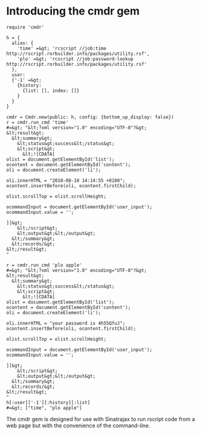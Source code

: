 # Introducing the cmdr gem

    require 'cmdr'

    h = {
      alias: {
        'time' =&gt; 'rcscript //job:time http://rscript.rorbuilder.info/packages/utility.rsf',
        'plo' =&gt; 'rcscript //job:password-lookup http://rscript.rorbuilder.info/packages/utility.rsf'
      }, 
      user: 
      {'-1' =&gt; 
        {history: 
          {list: [], index: []}
        }
      }
    }

    cmdr = Cmdr.new(public: h, config: {bottom_up_display: false})
    r = cmdr.run_cmd 'time'
    #=&gt; "&lt;?xml version="1.0" encoding="UTF-8"?&gt;
    &lt;result&gt;
      &lt;summary&gt;
        &lt;status&gt;success&lt;/status&gt;
        &lt;script&gt;
          &lt;![CDATA[
    olist = document.getElementById('list');
    ocontent = document.getElementById('content');  
    oli = document.createElement('li');

    oli.innerHTML = "2010-08-10 14:14:55 +0100";
    ocontent.insertBefore(oli, ocontent.firstChild);

    olist.scrollTop = olist.scrollHeight;

    ocommandInput = document.getElementById('user_input');
    ocommandInput.value = '';

    ]]&gt;
        &lt;/script&gt;
        &lt;output&gt;&lt;/output&gt;
      &lt;/summary&gt;
      &lt;records/&gt;
    &lt;/result&gt;
    "

    r = cmdr.run_cmd 'plo apple'
    #=&gt; "&lt;?xml version="1.0" encoding="UTF-8"?&gt;
    &lt;result&gt;
      &lt;summary&gt;
        &lt;status&gt;success&lt;/status&gt;
        &lt;script&gt;
          &lt;![CDATA[
    olist = document.getElementById('list');
    ocontent = document.getElementById('content');  
    oli = document.createElement('li');

    oli.innerHTML = "your password is 4h55QfuJ";
    ocontent.insertBefore(oli, ocontent.firstChild);

    olist.scrollTop = olist.scrollHeight;

    ocommandInput = document.getElementById('user_input');
    ocommandInput.value = '';

    ]]&gt;
        &lt;/script&gt;
        &lt;output&gt;&lt;/output&gt;
      &lt;/summary&gt;
      &lt;records/&gt;
    &lt;/result&gt;
    "
    h[:user]['-1'][:history][:list]
    #=&gt; ["time", "plo apple"]


The cmdr gem is designed for use with Sinatrajax to run rscript code from a web page but with the convenience of the command-line.

